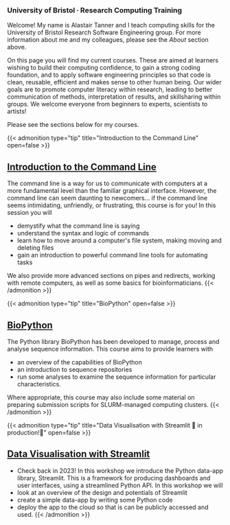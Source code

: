 ### University of Bristol ∙ Research Computing Training

Welcome! My name is Alastair Tanner and I teach computing skills for the University of Bristol Research Software Engineering group. For more information about me and my colleagues, please see the _About_ section above.

On this page you will find my current courses. These are aimed at learners wishing to build their computing confidence, to gain a strong coding foundation, and to apply software engineering principles so that code is clean, reusable, efficient and makes sense to other human being. Our wider goals are to promote computer literacy within research, leading to better communication of methods, interpretation of results, and skillsharing within groups. We welcome everyone from beginners to experts, scientists to artists!

Please see the sections below for my courses.

{{< admonition type="tip" title="Introduction to the Command Line" open=false >}}
## [<i class="fa fa-dollar-sign"></i><i class="fa fa-chevron-right"></i> Introduction to the Command Line](https://alleetanner.github.io/intro-to-command-line/)
The command line is a way for us to communicate with computers at a more fundamental level than the familiar graphical interface. However, the command line can seem daunting to newcomers... if the command line seems intimidating, unfriendly, or frustrating, this course is for you! In this session you will
- demystify what the command line is saying
- understand the syntax and logic of commands
- learn how to move around a computer's file system, making moving and deleting files
- gain an introduction to powerful command line tools for automating tasks

We also provide more advanced sections on pipes and redirects, working with remote computers, as well as some basics for bioinformaticians.
{{< /admonition >}}


{{< admonition type="tip" title="BioPython" open=false >}}
## [<i class="fa-solid fa-dna"></i><i class="fa-brands fa-python"></i> BioPython](https://alleetanner.github.io/biopython/)
The Python library BioPython has been developed to manage, process and analyse sequence information. This course aims to provide learners with 
- an overview of the capabilities of BioPython
- an introduction to sequence repositories
- run some analyses to examine the sequence information for particular characteristics.

Where appropriate, this course may also include some material on preparing submission scripts for SLURM-managed computing clusters.
{{< /admonition >}}


{{< admonition type="tip" title="Data Visualisation with Streamlit 🚧 in production!🚧" open=false >}}
## [<i class="fa-solid fa-cube"></i> <i class="fa-brands fa-python"></i> Data Visualisation with Streamlit](https://alleetanner.github.io/data-vis-with-streamlit/)
- Check back in 2023!
In this workshop we introduce the Python data-app library, Streamlit. This is a framework for producing dashboards and user interfaces, using a streamlined Python API. In this workshop we will
- look at an overview of the design and potentials of Streamlit
- create a simple data-app by writing some Python code
- deploy the app to the cloud so that is can be publicly accessed and used.
{{< /admonition >}}

